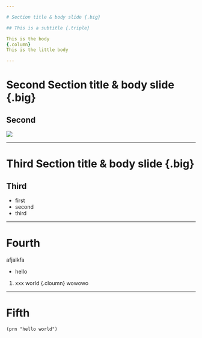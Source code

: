 ```yaml
---

# Section title & body slide {.big}

## This is a subtitle {.triple}

This is the body
{.column}
This is the little body

---
```


# Second Section title & body slide {.big}
## Second 

![](https://placekitten.com/900/900)

---
# Third Section title & body slide {.big}
## Third 

* first
* second
* third

---
# Fourth
afjalkfa
* hello
1. xxx
world
{.cloumn}
wowowo

---
# Fifth
```
(prn "hello world")
```
